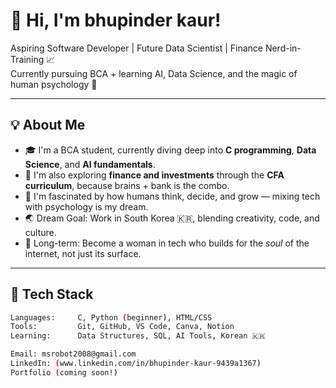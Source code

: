 # 👋 Hi, I'm bhupinder kaur!

Aspiring Software Developer | Future Data Scientist | Finance Nerd-in-Training 📈  
Currently pursuing BCA + learning AI, Data Science, and the magic of human psychology 🧠

---

## 💡 About Me

- 🎓 I'm a BCA student, currently diving deep into **C programming**, **Data Science**, and **AI fundamentals**.
- 📘 I'm also exploring **finance and investments** through the **CFA curriculum**, because brains + bank is the combo.
- 🧠 I'm fascinated by how humans think, decide, and grow — mixing tech with psychology is my dream.
- 🌏 Dream Goal: Work in South Korea 🇰🇷, blending creativity, code, and culture.
- 🎯 Long-term: Become a woman in tech who builds for the *soul* of the internet, not just its surface.

---

## 🔧 Tech Stack

```bash
Languages:     C, Python (beginner), HTML/CSS  
Tools:         Git, GitHub, VS Code, Canva, Notion  
Learning:      Data Structures, SQL, AI Tools, Korean 🇰🇷  

Email: msrobot2008@gmail.com
LinkedIn: (www.linkedin.com/in/bhupinder-kaur-9439a1367)
Portfolio (coming soon!)



